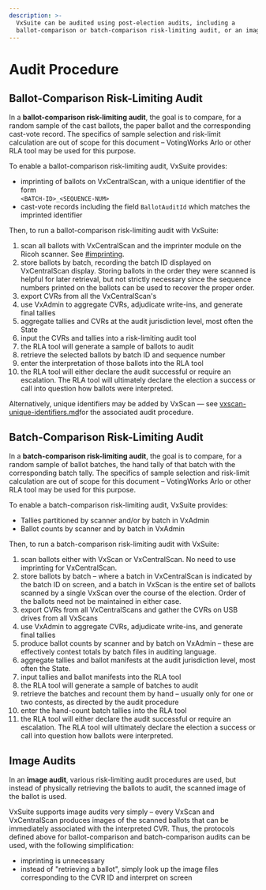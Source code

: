 ```yaml
---
description: >-
  VxSuite can be audited using post-election audits, including a
  ballot-comparison or batch-comparison risk-limiting audit, or an image audit.
---
```


# Audit Procedure

## Ballot-Comparison Risk-Limiting Audit

In a **ballot-comparison risk-limiting audit**, the goal is to compare, for a random sample of the cast ballots, the paper ballot and the corresponding cast-vote record. The specifics of sample selection and risk-limit calculation are out of scope for this document – VotingWorks Arlo or other RLA tool may be used for this purpose.

To enable a ballot-comparison risk-limiting audit, VxSuite provides:

* imprinting of ballots on VxCentralScan, with a unique identifier of the form\
  `<BATCH-ID>_<SEQUENCE-NUM>`
* cast-vote records including the field `BallotAuditId` which matches the imprinted identifier

Then, to run a ballot-comparison risk-limiting audit with VxSuite:

1. scan all ballots with VxCentralScan and the imprinter module on the Ricoh scanner. See [#imprinting](../../system-overview/vxcentralscan-function.md#imprinting "mention").
2. store ballots by batch, recording the batch ID displayed on VxCentralScan display. Storing ballots in the order they were scanned is helpful for later retrieval, but not strictly necessary since the sequence numbers printed on the ballots can be used to recover the proper order.
3. export CVRs from all the VxCentralScan's
4. use VxAdmin to aggregate CVRs, adjudicate write-ins, and generate final tallies
5. aggregate tallies and CVRs at the audit jurisdiction level, most often the State
6. input the CVRs and tallies into a risk-limiting audit tool
7. the RLA tool will generate a sample of ballots to audit
8. retrieve the selected ballots by batch ID and sequence number
9. enter the interpretation of those ballots into the RLA tool
10. the RLA tool will either declare the audit successful or require an escalation. The RLA tool will ultimately declare the election a success or call into question how ballots were interpreted.

Alternatively, unique identifiers may be added by VxScan — see [vxscan-unique-identifiers.md](vxscan-unique-identifiers.md "mention")for the associated audit procedure.

## Batch-Comparison Risk-Limiting Audit

In a **batch-comparison risk-limiting audit**, the goal is to compare, for a random sample of ballot batches, the hand tally of that batch with the corresponding batch tally. The specifics of sample selection and risk-limit calculation are out of scope for this document – VotingWorks Arlo or other RLA tool may be used for this purpose.

To enable a batch-comparison risk-limiting audit, VxSuite provides:

* Tallies partitioned by scanner and/or by batch in VxAdmin
* Ballot counts by scanner and by batch in VxAdmin

Then, to run a batch-comparison risk-limiting audit with VxSuite:

1. scan ballots either with VxScan or VxCentralScan. No need to use imprinting for VxCentralScan.
2. store ballots by batch – where a batch in VxCentralScan is indicated by the batch ID on screen, and a batch in VxScan is the entire set of ballots scanned by a single VxScan over the course of the election. Order of the ballots need not be maintained in either case.
3. export CVRs from all VxCentralScans and gather the CVRs on USB drives from all VxScans
4. use VxAdmin to aggregate CVRs, adjudicate write-ins, and generate final tallies
5. produce ballot counts by scanner and by batch on VxAdmin – these are effectively contest totals by batch files in auditing language.
6. aggregate tallies and ballot manifests at the audit jurisdiction level, most often the State.
7. input tallies and ballot manifests into the RLA tool
8. the RLA tool will generate a sample of batches to audit
9. retrieve the batches and recount them by hand – usually only for one or two contests, as directed by the audit procedure
10. enter the hand-count batch tallies into the RLA tool
11. the RLA tool will either declare the audit successful or require an escalation. The RLA tool will ultimately declare the election a success or call into question how ballots were interpreted.

## Image Audits

In an **image audit**, various risk-limiting audit procedures are used, but instead of physically retrieving the ballots to audit, the scanned image of the ballot is used.

VxSuite supports image audits very simply – every VxScan and VxCentralScan produces images of the scanned ballots that can be immediately associated with the interpreted CVR. Thus, the protocols defined above for ballot-comparison and batch-comparison audits can be used, with the following simplification:

* imprinting is unnecessary
* instead of "retrieving a ballot", simply look up the image files corresponding to the CVR ID and interpret on screen

